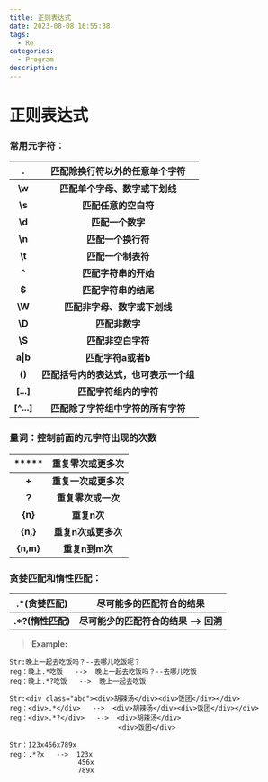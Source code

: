 ```yaml
---
title: 正则表达式
date: 2023-08-08 16:55:38
tags:
  - Re
categories:	
  - Program
description: 
---
```


# 正则表达式

### 常用元字符：

|   **.**    |   **匹配除换行符以外的任意单个字符**   |
| :--------: | :------------------------------------: |
|   **\w**   |     **匹配单个字母、数字或下划线**     |
|   **\s**   |          **匹配任意的空白符**          |
|   **\d**   |            **匹配一个数字**            |
|   **\n**   |           **匹配一个换行符**           |
|   **\t**   |           **匹配一个制表符**           |
|   **^**    |          **匹配字符串的开始**          |
|   **$**    |          **匹配字符串的结尾**          |
|   **\W**   |      **匹配非字母、数字或下划线**      |
|   **\D**   |             **匹配非数字**             |
|   **\S**   |           **匹配非空白字符**           |
|  **a\|b**  |           **匹配字符a或者b**           |
|   **()**   | **匹配括号内的表达式，也可表示一个组** |
| **[...]**  |         **匹配字符组内的字符**         |
| **[^...]** |   **匹配除了字符组中字符的所有字符**   |

### 量词：控制前面的元字符出现的次数

|   *****   | **重复零次或更多次** |
| :-------: | :------------------: |
|   **+**   | **重复一次或更多次** |
|  **？**   |  **重复零次或一次**  |
|  **{n}**  |     **重复n次**      |
| **{n,}**  | **重复n次或更多次**  |
| **{n,m}** |    **重复n到m次**    |

### 贪婪匹配和惰性匹配：

| **.*(贪婪匹配)**  |       **尽可能多的匹配符合的结果**       |
| :---------------: | :--------------------------------------: |
| **.*?(惰性匹配)** | **尽可能少的匹配符合的结果   -->  回溯** |

> **Example:**

```
Str:晚上一起去吃饭吗？--去哪儿吃饭呢？
reg：晚上.*吃饭   -->  晚上一起去吃饭吗？--去哪儿吃饭
reg：晚上.*?吃饭   -->  晚上一起去吃饭

Str:<div class="abc"><div>胡辣汤</div><div>饭团</div></div>
reg：<div>.*</div>   -->  <div>胡辣汤</div><div>饭团</div></div> 
reg：<div>.*?</div>   -->  <div>胡辣汤</div>
						   <div>饭团</div>
						 
Str：123x456x789x
reg：.*?x   -->  123x
				 456x
				 789x
```

